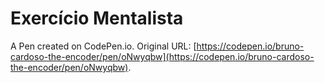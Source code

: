 # Exercício  Mentalista

A Pen created on CodePen.io. Original URL: [https://codepen.io/bruno-cardoso-the-encoder/pen/oNwyqbw](https://codepen.io/bruno-cardoso-the-encoder/pen/oNwyqbw).


